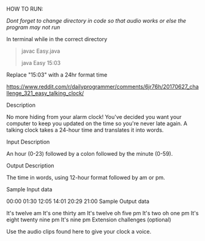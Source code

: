 HOW TO RUN:

*Dont forget to change directory in code so that audio works or else the program may not run*

In terminal while in the correct directory
  > javac Easy.java
  >
  > java Easy 15:03

Replace "15:03" with a 24hr format time


https://www.reddit.com/r/dailyprogrammer/comments/6jr76h/20170627_challenge_321_easy_talking_clock/

Description

No more hiding from your alarm clock! You've decided you want your computer to keep you updated on the time so you're never late again. A talking clock takes a 24-hour time and translates it into words.

Input Description

An hour (0-23) followed by a colon followed by the minute (0-59).

Output Description

The time in words, using 12-hour format followed by am or pm.

Sample Input data

00:00
01:30
12:05
14:01
20:29
21:00
Sample Output data

It's twelve am
It's one thirty am
It's twelve oh five pm
It's two oh one pm
It's eight twenty nine pm
It's nine pm
Extension challenges (optional)

Use the audio clips found here to give your clock a voice.
